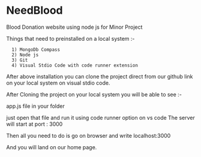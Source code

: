 # NeedBlood
Blood Donation website using node js for Minor Project

Things that need to preinstalled on a local system :- 

      1) MongoDb Compass
      2) Node js
      3) Git
      4) Visual Stdio Code with code runner extension 

After above installation you can clone the project direct from our github link on your local system on visual stdio code.

After Cloning the project on your local system you will be able to see :- 

app.js file in your folder 

just open that file and run it using code runner option on vs code 
The server will start at port : 3000

Then all you need to do is go on browser and write localhost:3000

And you will land on our home page.
